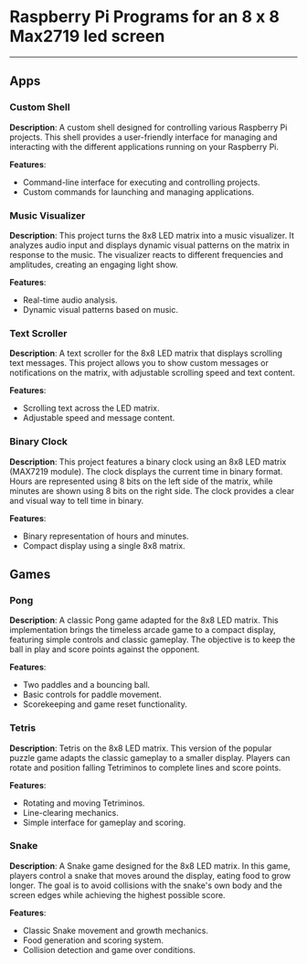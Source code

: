 # Raspberry Pi Programs for an 8 x 8 Max2719 led screen
---------------------
## Apps
### Custom Shell
**Description**: A custom shell designed for controlling various Raspberry Pi projects. This shell provides a user-friendly interface for managing and interacting with the different applications running on your Raspberry Pi.

**Features**:

-   Command-line interface for executing and controlling projects.
-   Custom commands for launching and managing applications.

### Music Visualizer

**Description**: This project turns the 8x8 LED matrix into a music visualizer. It analyzes audio input and displays dynamic visual patterns on the matrix in response to the music. The visualizer reacts to different frequencies and amplitudes, creating an engaging light show.

**Features**:

-   Real-time audio analysis.
-   Dynamic visual patterns based on music.


### Text Scroller

**Description**: A text scroller for the 8x8 LED matrix that displays scrolling text messages. This project allows you to show custom messages or notifications on the matrix, with adjustable scrolling speed and text content.

**Features**:

-   Scrolling text across the LED matrix.
-   Adjustable speed and message content.

### Binary Clock

**Description**: This project features a binary clock using an 8x8 LED matrix (MAX7219 module). The clock displays the current time in binary format. Hours are represented using 8 bits on the left side of the matrix, while minutes are shown using 8 bits on the right side. The clock provides a clear and visual way to tell time in binary.

**Features**:

-   Binary representation of hours and minutes.
-   Compact display using a single 8x8 matrix.

## Games

### Pong

**Description**: A classic Pong game adapted for the 8x8 LED matrix. This implementation brings the timeless arcade game to a compact display, featuring simple controls and classic gameplay. The objective is to keep the ball in play and score points against the opponent.

**Features**:

-   Two paddles and a bouncing ball.
-   Basic controls for paddle movement.
-   Scorekeeping and game reset functionality.

### Tetris

**Description**: Tetris on the 8x8 LED matrix. This version of the popular puzzle game adapts the classic gameplay to a smaller display. Players can rotate and position falling Tetriminos to complete lines and score points.

**Features**:

-   Rotating and moving Tetriminos.
-   Line-clearing mechanics.
-   Simple interface for gameplay and scoring.

### Snake

**Description**: A Snake game designed for the 8x8 LED matrix. In this game, players control a snake that moves around the display, eating food to grow longer. The goal is to avoid collisions with the snake's own body and the screen edges while achieving the highest possible score.

**Features**:

-   Classic Snake movement and growth mechanics.
-   Food generation and scoring system.
-   Collision detection and game over conditions.

